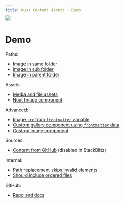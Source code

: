 ```yaml
---
title: Nuxt Content Assets - Demo
---
```


<img src="splash.png" style="margin: -20px 0">

# Demo

Paths:

- [Image in same folder](paths/same)
- [Image in sub folder](paths/sub)
- [Image in parent folder](paths/parent)

Assets:

- [Media and file assets](assets)
- [Nuxt Image component](assets/nuxt-image.md)

Advanced:

- [Image `src` from `frontmatter` variable](advanced/frontmatter)
- [Custom gallery component using `frontmatter` data](advanced/gallery) 
- [Custom image component](advanced/component)

Sources:

- [Content from GitHub](external) (disabled in StackBlitz)

Internal:

- [Path replacement skips invalid elements](internal/traversal)
- [Should include ordered files](internal/ordered)

GitHub:

- [Repo and docs](https://github.com/davestewart/nuxt-content-assets)
